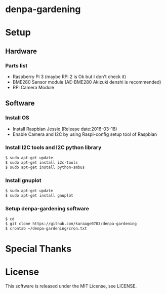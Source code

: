 # denpa-gardening


# Setup

## Hardware
### Parts list

- Raspberry Pi 3 (maybe RPi 2 is Ok but I don't check it)
- BME280 Sensor module (AE-BME280 Akizuki denshi is recommended)
- RPi Camera Module



## Software

### Install OS
- Install Raspbian Jessie (Release date:2016-03-18)
- Enable Camera and I2C by using Raspi-config setup tool of Raspbian

### Install I2C tools and I2C python library
```sh
$ sudo apt-get update
$ sudo apt-get install i2c-tools
$ sudo apt-get install python-smbus 
```

### Install gnuplot
```sh
$ sudo apt-get update
$ sudo apt-get install gnuplot
```

### Setup denpa-gardening software
```sh
$ cd
$ git clone https://github.com/karaage0703/denpa-gardening
$ crontab ~/denpa-gardening/cron.txt
```


# Special Thanks



# License
This software is released under the MIT License, see LICENSE.
